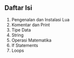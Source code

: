 ## Daftar Isi
1. Pengenalan dan Instalasi Lua
2. Komentar dan Print
3. Tipe Data
4. String
5. Operasi Matematika
6. If Statements
7. Loops
